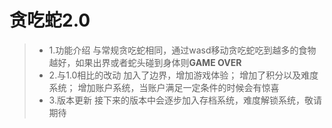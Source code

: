 # 贪吃蛇2.0

> * 1.功能介绍
与常规贪吃蛇相同，通过wasd移动贪吃蛇吃到越多的食物越好，如果出界或者蛇头碰到身体则**GAME OVER**
> * 2.与1.0相比的改动
加入了边界，增加游戏体验；
增加了积分以及难度系统；
增加账户系统，当账户满足一定条件的时候会有惊喜
> * 3.版本更新
接下来的版本中会逐步加入存档系统，难度解锁系统，敬请期待